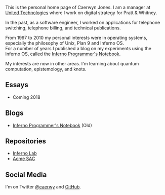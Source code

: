 This is the personal home page of Caerwyn Jones. I am a manager 
at [United Technologies](http://utc.com) where I work on digital strategy for Pratt & Whitney.  

In the past, as a software engineer, I worked on applications for telephone switching, 
telephone billing, and technical publications. 

From 1997 to 2010 my personal interests were in operating systems, especially the philosophy of Unix, Plan 9 and Inferno OS.  
For a number of years I published a blog on my experiments using the Inferno OS, called the [Inferno Programmer's Notebook](http://ipn.caerwyn.com). 

My interests are now in other areas. I'm learning about quantum computation, epistemology, and knots. 

## Essays
* Coming 2018

## Blogs
* [Inferno Programmer's Notebook](http://ipn.caerwyn.com)  (Old)

## Repositories
* [Inferno Lab](https://github.com/caerwynj/inferno-lab)
* [Acme SAC](https://github.com/caerwynj/inferno-lab)

## Social Media
I'm on Twitter [@caerwy](https://twitter.com/caerwy?lang=en) and [GitHub](https://github.com/caerwynj).
